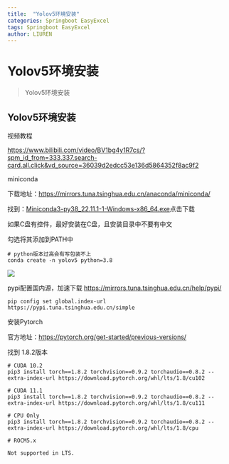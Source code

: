 ```yaml
---
title:  "Yolov5环境安装"
categories: Springboot EasyExcel
tags: Springboot EasyExcel
author: LIUREN
---
```


# Yolov5环境安装

> Yolov5环境安装

## Yolov5环境安装

视频教程

https://www.bilibili.com/video/BV1bg4y1R7cs/?spm_id_from=333.337.search-card.all.click&vd_source=36039d2edcc53e136d5864352f8ac9f2

miniconda

下载地址：https://mirrors.tuna.tsinghua.edu.cn/anaconda/miniconda/

找到：[Miniconda3-py38_22.11.1-1-Windows-x86_64.exe](https://mirrors.tuna.tsinghua.edu.cn/anaconda/miniconda/Miniconda3-py38_22.11.1-1-Windows-x86_64.exe)点击下载



如果C盘有控件，最好安装在C盘，且安装目录中不要有中文

勾选将其添加到PATH中

```
# python版本过高会有写包装不上
conda create -n yolov5 python=3.8
```

![](https://www.codepeople.cn/imges/00x167.png)

pypi配置国内源，加速下载 https://mirrors.tuna.tsinghua.edu.cn/help/pypi/

```
pip config set global.index-url https://pypi.tuna.tsinghua.edu.cn/simple
```



安装Pytorch

官方地址：https://pytorch.org/get-started/previous-versions/

找到 1.8.2版本

```
# CUDA 10.2
pip3 install torch==1.8.2 torchvision==0.9.2 torchaudio==0.8.2 --extra-index-url https://download.pytorch.org/whl/lts/1.8/cu102

# CUDA 11.1
pip3 install torch==1.8.2 torchvision==0.9.2 torchaudio==0.8.2 --extra-index-url https://download.pytorch.org/whl/lts/1.8/cu111

# CPU Only
pip3 install torch==1.8.2 torchvision==0.9.2 torchaudio==0.8.2 --extra-index-url https://download.pytorch.org/whl/lts/1.8/cpu

# ROCM5.x

Not supported in LTS.
```





